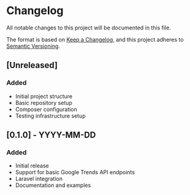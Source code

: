 # Changelog

All notable changes to this project will be documented in this file.

The format is based on [Keep a Changelog](https://keepachangelog.com/en/1.0.0/),
and this project adheres to [Semantic Versioning](https://semver.org/spec/v2.0.0.html).

## [Unreleased]

### Added
- Initial project structure
- Basic repository setup
- Composer configuration
- Testing infrastructure setup

## [0.1.0] - YYYY-MM-DD

### Added
- Initial release
- Support for basic Google Trends API endpoints
- Laravel integration
- Documentation and examples 